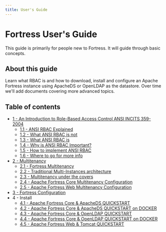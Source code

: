 ```yaml
---
title: User's Guide
---
```


# Fortress User's Guide

This guide is primarily for people new to Fortress. It will guide through basic concepts.

## About this guide

Learn what RBAC is and how to download, install and configure an Apache Fortress instance using ApacheDS or OpenLDAP as the datastore.  Over time we'll add documents covering more advanced topics.

## Table of contents

* [1 - An Introduction to Role-Based Access Control ANSI INCITS 359-2004](user-guide/1-intro-rbac.html)
	* [1.1 - ANSI RBAC Explained](user-guide/1.1-rbac-explained.html)
	* [1.2 - What ANSI RBAC is not](user-guide/1.2-what-is-not-rbac.html)
	* [1.3 - What ANSI RBAC is](user-guide/1.3-what-rbac-is.html)
	* [1.4 - Why is ANSI RBAC Important?](user-guide/1.4-why-rbac-is-important.html)
	* [1.5 - How to implement ANSI RBAC](user-guide/1.5-how-to-impl-rbac.html)
	* [1.6 - Where to go for more info](user-guide/1.6-go-for-more.html)
* [2 - Multitenancy](user-guide/2-multitenancy.html)
    * [2.1 - Fortress Multitenancy](user-guide/2.1-fortress-multitenancy.html)
    * [2.2 - Traditional Multi-Instances architecture](user-guide/2.2-tradi-multi-instances.html)
    * [2.3 - Multitenancy under the covers](user-guide/2.3-multitenancy-under-covers.html)
    * [2.4 - Apache Fortress Core Multitenancy Configuration](https://github.com/apache/directory-fortress-core/blob/master/README-MULTITENANCY.md)
    * [2.5 - Apache Fortress Web Multitenancy Configuration](https://github.com/apache/directory-fortress-commander/blob/master/README-MULTITENANCY.md)
* [3 - Fortress Configuration](user-guide/3-configuration.html)
* 4 - Install
    * [4.1 - Apache Fortress Core & ApacheDS QUICKSTART](https://github.com/apache/directory-fortress-core/blob/master/README-QUICKSTART-APACHEDS.md)
    * [4.2 - Apache Fortress Core & ApacheDS QUICKSTART on DOCKER](https://github.com/apache/directory-fortress-core/blob/master/README-QUICKSTART-DOCKER-APACHEDS.md)
    * [4.3 - Apache Fortress Core & OpenLDAP QUICKSTART](https://github.com/apache/directory-fortress-core/blob/master/README-QUICKSTART-SLAPD.md)
    * [4.4 - Apache Fortress Core & OpenLDAP QUICKSTART on DOCKER](https://github.com/apache/directory-fortress-core/blob/master/README-QUICKSTART-DOCKER-SLAPD.md)
    * [4.5 - Apache Fortress Web & Tomcat QUICKSTART](https://github.com/apache/directory-fortress-commander/blob/master/README-QUICKSTART.md)
